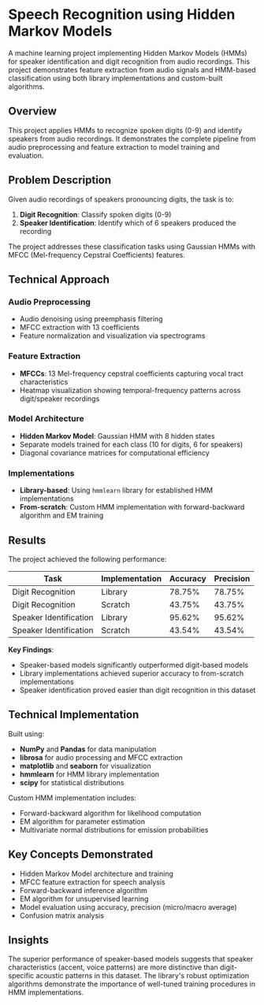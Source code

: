 # Speech Recognition using Hidden Markov Models

A machine learning project implementing Hidden Markov Models (HMMs) for speaker identification and digit recognition from audio recordings. This project demonstrates feature extraction from audio signals and HMM-based classification using both library implementations and custom-built algorithms.

## Overview

This project applies HMMs to recognize spoken digits (0-9) and identify speakers from audio recordings. It demonstrates the complete pipeline from audio preprocessing and feature extraction to model training and evaluation.

## Problem Description

Given audio recordings of speakers pronouncing digits, the task is to:
1. **Digit Recognition**: Classify spoken digits (0-9) 
2. **Speaker Identification**: Identify which of 6 speakers produced the recording

The project addresses these classification tasks using Gaussian HMMs with MFCC (Mel-frequency Cepstral Coefficients) features.

## Technical Approach

### Audio Preprocessing
- Audio denoising using preemphasis filtering
- MFCC extraction with 13 coefficients
- Feature normalization and visualization via spectrograms

### Feature Extraction
- **MFCCs**: 13 Mel-frequency cepstral coefficients capturing vocal tract characteristics
- Heatmap visualization showing temporal-frequency patterns across digit/speaker recordings

### Model Architecture
- **Hidden Markov Model**: Gaussian HMM with 8 hidden states
- Separate models trained for each class (10 for digits, 6 for speakers)
- Diagonal covariance matrices for computational efficiency

### Implementations
- **Library-based**: Using `hmmlearn` library for established HMM implementations
- **From-scratch**: Custom HMM implementation with forward-backward algorithm and EM training

## Results

The project achieved the following performance:

| Task | Implementation | Accuracy | Precision |
|------|---------------|----------|-----------|
| Digit Recognition | Library | 78.75% | 78.75% |
| Digit Recognition | Scratch | 43.75% | 43.75% |
| Speaker Identification | Library | 95.62% | 95.62% |
| Speaker Identification | Scratch | 43.54% | 43.54% |

**Key Findings**:
- Speaker-based models significantly outperformed digit-based models
- Library implementations achieved superior accuracy to from-scratch implementations
- Speaker identification proved easier than digit recognition in this dataset

## Technical Implementation

Built using:
- **NumPy** and **Pandas** for data manipulation
- **librosa** for audio processing and MFCC extraction
- **matplotlib** and **seaborn** for visualization
- **hmmlearn** for HMM library implementation
- **scipy** for statistical distributions

Custom HMM implementation includes:
- Forward-backward algorithm for likelihood computation
- EM algorithm for parameter estimation
- Multivariate normal distributions for emission probabilities

## Key Concepts Demonstrated

- Hidden Markov Model architecture and training
- MFCC feature extraction for speech analysis
- Forward-backward inference algorithm
- EM algorithm for unsupervised learning
- Model evaluation using accuracy, precision (micro/macro average)
- Confusion matrix analysis

## Insights

The superior performance of speaker-based models suggests that speaker characteristics (accent, voice patterns) are more distinctive than digit-specific acoustic patterns in this dataset. The library's robust optimization algorithms demonstrate the importance of well-tuned training procedures in HMM implementations.

